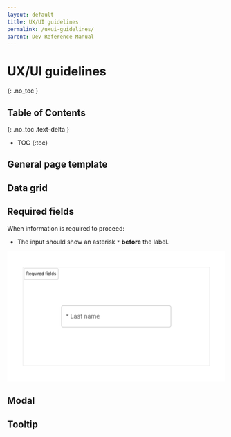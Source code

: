 ```yaml
---
layout: default
title: UX/UI guidelines
permalink: /uxui-guidelines/
parent: Dev Reference Manual
---
```

# UX/UI guidelines
{: .no_toc }

## Table of Contents
{: .no_toc .text-delta }

- TOC
{:toc}

## General page template

## Data grid

## Required fields
When information is required to proceed:
* The input should show an asterisk `*` **before** the label.

![Example text field](assets\images\dev-reference-manual\required-fields-1.png)

## Modal

## Tooltip